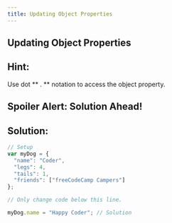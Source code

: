 ```yaml
---
title: Updating Object Properties
---
```

## Updating Object Properties
## Hint:
Use dot ** . ** notation to access the object property.

## Spoiler Alert: Solution Ahead!

## Solution:

```javascript
// Setup
var myDog = {
  "name": "Coder",
  "legs": 4,
  "tails": 1,
  "friends": ["freeCodeCamp Campers"]
};

// Only change code below this line.

myDog.name = "Happy Coder"; // Solution
```


